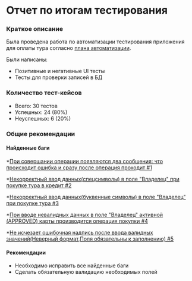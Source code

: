 # Отчет по итогам тестирования
### Краткое описание
Была проведена работа по автоматизации тестирования приложения для оплаты тура согласно [плана автоматизации](Plan.md).  

Были написаны:
* Позитивные и негативные UI тесты
* Тесты для проверки записей в БД

### Количество тест-кейсов
* Всего: 30 тестов
* Успешных: 24 (80%)
* Неуспешных: 6 (20%)
  
### Общие рекомендации
#### Найденные баги
*[При совершании операции появляются два сообщения: что происходит ошибка и сразу после операция проходит #1](https://github.com/Samsony1/DiplomaTest/issues/1)

*[Некорректный ввод данных(спецсимволы) в поле "Владелец" при покупке тура в кредит #2](https://github.com/Samsony1/DiplomaTest/issues/2)

*[Некорректный ввод данных(буквенные символы) в поле "Владелец" при покупке тура #3](https://github.com/Samsony1/DiplomaTest/issues/3)

*[При вводе невалидных данных в поле "Владелец" активной (APPROVED) карты производится операция покупки #4](https://github.com/Samsony1/DiplomaTest/issues/4)

*[Не исчезает ошибочная надпись после ввода валидных значений(Неверный формат,Поля обязательны к заполнению) #5](https://github.com/Samsony1/DiplomaTest/issues/5)



#### Рекомендации
* Необходимо исправить все найденные баги
* Сделать обязательную валидацию необходимых полей






